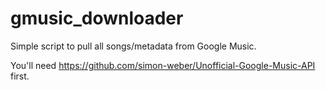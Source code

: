 gmusic_downloader
=================

Simple script to pull all songs/metadata from Google Music. 

You'll need https://github.com/simon-weber/Unofficial-Google-Music-API first.
